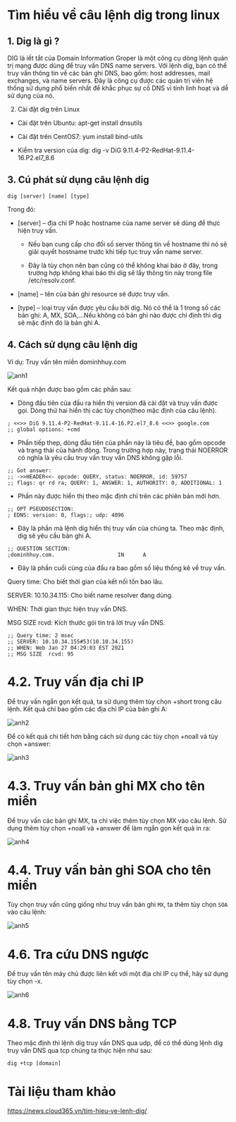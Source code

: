 # Tìm hiểu về câu lệnh dig trong linux

## 1. Dig là gì ?

DIG là iết tắt của Domain Information Groper là một công cụ dòng lệnh quản trị mạng được dùng để truy vấn DNS name servers. Với lệnh dig, bạn có thể truy vấn thông tin về các bản ghi DNS, bao gồm: host addresses, mail exchanges, và name servers. Đây là công cụ được các quản trị viên hệ thống sử dụng phổ biến nhất để khắc phục sự cố DNS vì tính linh hoạt và dễ sử dụng của nó.

2. Cài đặt dig trên Linux

- Cài đặt trên Ubuntu:
apt-get install dnsutils

- Cài đặt trên CentOS7:
yum install bind-utils

- Kiểm tra version của dig:
dig -v
DiG 9.11.4-P2-RedHat-9.11.4-16.P2.el7_8.6

## 3. Cú phát sử dụng câu lệnh dig

```
dig [server] [name] [type]
```

Trong đó:

- [server] – địa chỉ IP hoặc hostname của name server sẽ dùng để thực hiện truy vấn.

   - Nếu bạn cung cấp cho đối số server thông tin về hostname thì nó sẽ giải quyết hostname trước khi tiếp tục truy vấn name server.

   - Đây là tùy chọn nên bạn cũng có thể không khai báo ở đây, trong trường hợp không khai báo thì dig sẽ lấy thông tin này trong file /etc/resolv.conf.

- [name] – tên của bản ghi resource sẽ được truy vấn.

- [type] – loại truy vấn được yêu cầu bởi dig. Nó có thể là 1 trong số các bản ghi: A, MX, SOA,…Nếu không có bản ghi nào được chỉ định thì dig sẽ mặc định đó là bản ghi A.

## 4. Cách sử dụng câu lệnh dig

Ví dụ: Truy vấn tên miền dominhhuy.com

![anh1](https://image.prntscr.com/image/nk_4ga2IS4mc0emIt_mB2g.png)

Kết quả nhận được bao gồm các phần sau:

- Dòng đầu tiên của đầu ra hiển thị version đã cài đặt và truy vấn được gọi. Dòng thứ hai hiển thị các tùy chọn(theo mặc định của câu lệnh).

```
; <<>> DiG 9.11.4-P2-RedHat-9.11.4-16.P2.el7_8.6 <<>> google.com
;; global options: +cmd
```

- Phần tiếp thep, dòng đầu tiên của phần này là tiêu đề, bao gồm opcode và trạng thái của hành động. Trong trường hợp này, trạng thái NOERROR có nghĩa là yêu cầu truy vấn truy vấn DNS không gặp lỗi.

```
;; Got answer:
;; ->>HEADER<<- opcode: QUERY, status: NOERROR, id: 59757
;; flags: qr rd ra; QUERY: 1, ANSWER: 1, AUTHORITY: 0, ADDITIONAL: 1
```

- Phần này được hiển thị theo mặc định chỉ trên các phiên bản mới hơn.
```
;; OPT PSEUDOSECTION:
; EDNS: version: 0, flags:; udp: 4096
```
- Đây là phần mà lệnh dig hiển thị truy vấn của chúng ta. Theo mặc định, dig sẽ yêu cầu bản ghi A.

```
;; QUESTION SECTION:
;dominhhuy.com.                    IN      A
```

- Đây là phần cuối cùng của đầu ra bao gồm số liệu thống kê về truy vấn.

Query time: Cho biết thời gian của kết nối tốn bao lâu.

SERVER: 10.10.34.115: Cho biết name resolver đang dùng.

WHEN: Thời gian thực hiện truy vấn DNS.

MSG SIZE rcvd: Kích thước gói tin trả lời truy vấn DNS.

```
;; Query time: 2 msec
;; SERVER: 10.10.34.155#53(10.10.34.155)
;; WHEN: Web Jan 27 04:29:03 EST 2021
;; MSG SIZE  rcvd: 95
```

# 4.2. Truy vấn địa chỉ IP

Để truy vấn ngắn gọn kết quả, ta sử dụng thêm tùy chọn +short trong câu lệnh. Kết quả chỉ bao gồm các địa chỉ IP của bản ghi A:

![anh2](https://image.prntscr.com/image/94r8SeHqST6DBhKEkRlqvQ.png)

Để có kết quả chi tiết hơn bằng cách sử dụng các tùy chọn +noall và tùy chọn +answer:

![anh3](https://image.prntscr.com/image/N-ETq_tgTk2UyNO7qBwyKA.png)

# 4.3. Truy vấn bản ghi MX cho tên miền

Để truy vấn các bản ghi MX, ta chỉ việc thêm tùy chọn MX vào câu lệnh. Sử dụng thêm tùy chọn +noall và +answer để làm ngắn gọn kết quả in ra:

![anh4](https://image.prntscr.com/image/6IGersQeQQSLUT1VKvLAww.png)

# 4.4. Truy vấn bản ghi SOA cho tên miền

Tùy chọn truy vấn cũng giống như truy vấn bản ghi `MX`, ta thêm tùy chọn `SOA` vào câu lệnh:

![anh5](https://image.prntscr.com/image/-EQAxgKJTOWSV3inuXYdug.png)

# 4.6. Tra cứu DNS ngược

Để truy vấn tên máy chủ được liên kết với một địa chỉ IP cụ thể, hãy sử dụng tùy chọn -x.

![anh6](https://image.prntscr.com/image/eSszM7JCR_2Dq54J1NREcQ.png)

# 4.8. Truy vấn DNS bằng TCP
Theo mặc định thì lệnh dig truy vấn DNS qua udp, để có thể dùng lệnh dig truy vấn DNS qua tcp chúng ta thực hiện như sau:

```
dig +tcp [domain]

```

# Tài liệu tham khảo

https://news.cloud365.vn/tim-hieu-ve-lenh-dig/
